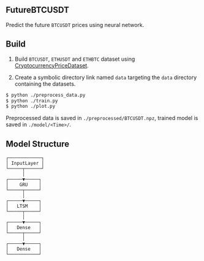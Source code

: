## FutureBTCUSDT

Predict the future `BTCUSDT` prices using neural network.

## Build

1. Build `BTCUSDT`, `ETHUSDT` and `ETHBTC` dataset using [CryptocurrencyPriceDataset](https://github.com/NKID00/CryptocurrencyPriceDataset).

2. Create a symbolic directory link named `data` targeting the `data` directory containing the datasets.

```sh
$ python ./preprocess_data.py
$ python ./train.py
$ python ./plot.py
```

Preprocessed data is saved in `./preprocessed/BTCUSDT.npz`, trained model is saved in `./model/<Time>/`.

## Model Structure

```
┌────────────┐
│ InputLayer │
└─────┬──────┘
      │
┌─────▼─────┐
│    GRU    │
└─────┬─────┘
      │
┌─────▼─────┐
│   LTSM    │
└─────┬─────┘
      │
┌─────▼─────┐
│   Dense   │
└─────┬─────┘
      │
┌─────▼─────┐
│   Dense   │
└───────────┘
```